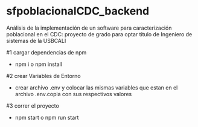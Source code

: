# sfpoblacionalCDC_backend
Análisis de la implementación de un software para caracterización poblacional en el CDC: proyecto de grado para optar titulo de Ingeniero de sistemas de la USBCALI

#1 cargar dependencias de npm
- npm i o npm install

#2 crear Variables de Entorno
- crear archivo .env y colocar las mismas variables que estan en el archivo .env.copia con sus respectivos valores

#3 correr el proyecto
- npm start o npm run start
